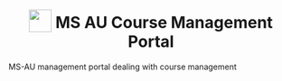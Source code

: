 <h1 align="center">
<img width="40" valign="bottom" src="https://www.dropbox.com/s/6zosnneknavlbeb/accolite-logo.png?dl=0">
MS AU Course Management Portal
</h1>
MS-AU management portal dealing with course management


